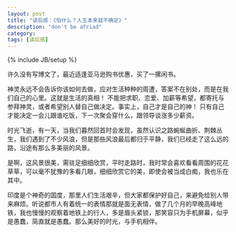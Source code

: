 ```yaml
---
layout: post
title: "读后感：《怕什么？人生本来就不确定》"
description: "don't be afriad"
category: 
tags: [读后感]
---
```

{% include JB/setup %}

许久没有写博文了，最近适逢亚马逊购书优惠，买了一摞闲书。

神灵永远不会告诉你该如何去做，应对生活种种的周遭，答案不在别处，而是在我们自己的心里。这就是生活的真相！
不能把求职、恋爱、加薪等希望，都寄托与参拜神灵，或者希望别人替自己做决定。事实上，自己才是自己的神！
只有自己才能决定一会儿跟谁吃饭，下一次聚会穿什么，跟领导谈涨多少薪资。

时光飞逝，有一天，当我们暮然回首时会发现，虽然认识之路蜿蜒曲折、荆棘丛生，我们遇到了不少风浪，但是那些风浪最后都归于平静，我们已经走了这么远的路，沿途有那么多美丽的风景。

是啊，这风景很美，需驻足细细欣赏，平时走路时，我时常会喜欢看看周围的花花草草，可以毫不犹豫的多看几眼，细细欣赏它的美，即使会被当成白痴，我也乐在其中。

印度是个神奇的国度，那里人们生活艰辛，但大家都保护好自己，来避免给别人带来麻烦。听说都市人有着统一的表情那就是面无表情，做了几个月的早晚高峰地铁，我也慢慢的观察着地铁上的行人，多是眉头紧锁，那笑容只为手机屏幕，似乎是愚蠢，简直就是愚蠢。那么美好的时光，与手机相伴。


